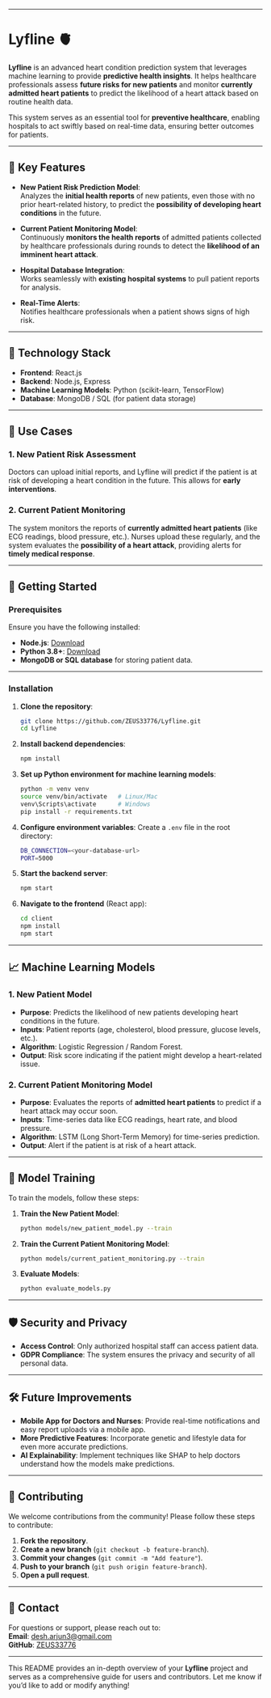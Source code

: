 

---

# Lyfline 🫀  
**Lyfline** is an advanced heart condition prediction system that leverages machine learning to provide **predictive health insights**. It helps healthcare professionals assess **future risks for new patients** and monitor **currently admitted heart patients** to predict the likelihood of a heart attack based on routine health data.

This system serves as an essential tool for **preventive healthcare**, enabling hospitals to act swiftly based on real-time data, ensuring better outcomes for patients.

---

## 🌟 Key Features

- **New Patient Risk Prediction Model**:  
  Analyzes the **initial health reports** of new patients, even those with no prior heart-related history, to predict the **possibility of developing heart conditions** in the future.
  
- **Current Patient Monitoring Model**:  
  Continuously **monitors the health reports** of admitted patients collected by healthcare professionals during rounds to detect the **likelihood of an imminent heart attack**.

- **Hospital Database Integration**:  
  Works seamlessly with **existing hospital systems** to pull patient reports for analysis.

- **Real-Time Alerts**:  
  Notifies healthcare professionals when a patient shows signs of high risk.

---

## 🔧 Technology Stack

- **Frontend**: React.js  
- **Backend**: Node.js, Express  
- **Machine Learning Models**: Python (scikit-learn, TensorFlow)  
- **Database**: MongoDB / SQL (for patient data storage)  


---

## 🏥 Use Cases

### 1. **New Patient Risk Assessment**  
Doctors can upload initial reports, and Lyfline will predict if the patient is at risk of developing a heart condition in the future. This allows for **early interventions**.

### 2. **Current Patient Monitoring**  
The system monitors the reports of **currently admitted heart patients** (like ECG readings, blood pressure, etc.). Nurses upload these regularly, and the system evaluates the **possibility of a heart attack**, providing alerts for **timely medical response**.

---

## 🚀 Getting Started

### Prerequisites  
Ensure you have the following installed:  
- **Node.js**: [Download](https://nodejs.org/)  
- **Python 3.8+**: [Download](https://www.python.org/)  
- **MongoDB or SQL database** for storing patient data.

---

### Installation

1. **Clone the repository**:
   ```bash
   git clone https://github.com/ZEUS33776/Lyfline.git
   cd Lyfline
   ```

2. **Install backend dependencies**:
   ```bash
   npm install
   ```

3. **Set up Python environment for machine learning models**:
   ```bash
   python -m venv venv
   source venv/bin/activate   # Linux/Mac
   venv\Scripts\activate      # Windows
   pip install -r requirements.txt
   ```

4. **Configure environment variables**:
   Create a `.env` file in the root directory:
   ```bash
   DB_CONNECTION=<your-database-url>
   PORT=5000
   ```

5. **Start the backend server**:
   ```bash
   npm start
   ```

6. **Navigate to the frontend** (React app):
   ```bash
   cd client
   npm install
   npm start
   ```

---

## 📈 Machine Learning Models

### 1. **New Patient Model**  
- **Purpose**: Predicts the likelihood of new patients developing heart conditions in the future.  
- **Inputs**: Patient reports (age, cholesterol, blood pressure, glucose levels, etc.).  
- **Algorithm**: Logistic Regression / Random Forest.  
- **Output**: Risk score indicating if the patient might develop a heart-related issue.

### 2. **Current Patient Monitoring Model**  
- **Purpose**: Evaluates the reports of **admitted heart patients** to predict if a heart attack may occur soon.  
- **Inputs**: Time-series data like ECG readings, heart rate, and blood pressure.  
- **Algorithm**: LSTM (Long Short-Term Memory) for time-series prediction.  
- **Output**: Alert if the patient is at risk of a heart attack.

---

## 🧪 Model Training

To train the models, follow these steps:

1. **Train the New Patient Model**:
   ```bash
   python models/new_patient_model.py --train
   ```

2. **Train the Current Patient Monitoring Model**:
   ```bash
   python models/current_patient_monitoring.py --train
   ```

3. **Evaluate Models**:
   ```bash
   python evaluate_models.py
   ```

---


## 🛡️ Security and Privacy


- **Access Control**: Only authorized hospital staff can access patient data.  
- **GDPR Compliance**: The system ensures the privacy and security of all personal data.

---

## 🛠️ Future Improvements

- **Mobile App for Doctors and Nurses**: Provide real-time notifications and easy report uploads via a mobile app.  
- **More Predictive Features**: Incorporate genetic and lifestyle data for even more accurate predictions.  
- **AI Explainability**: Implement techniques like SHAP to help doctors understand how the models make predictions.

---

## 🤝 Contributing

We welcome contributions from the community! Please follow these steps to contribute:

1. **Fork the repository**.
2. **Create a new branch** (`git checkout -b feature-branch`).
3. **Commit your changes** (`git commit -m "Add feature"`).
4. **Push to your branch** (`git push origin feature-branch`).
5. **Open a pull request**.

---



## 📧 Contact

For questions or support, please reach out to:  
**Email**: [desh.arjun3@gmail.com](mailto:desh.arjun3@gmail.com)  
**GitHub**: [ZEUS33776](https://github.com/ZEUS33776)

---

This README provides an in-depth overview of your **Lyfline** project and serves as a comprehensive guide for users and contributors. Let me know if you’d like to add or modify anything!
